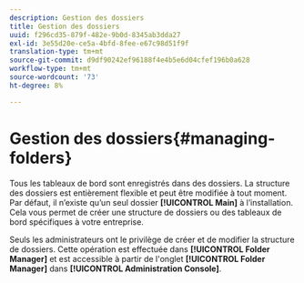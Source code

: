 ```yaml
---
description: Gestion des dossiers
title: Gestion des dossiers
uuid: f296cd35-879f-482e-9b0d-8345ab3dda27
exl-id: 3e55d20e-ce5a-4bfd-8fee-e67c98d51f9f
translation-type: tm+mt
source-git-commit: d9df90242ef96188f4e4b5e6d04cfef196b0a628
workflow-type: tm+mt
source-wordcount: '73'
ht-degree: 8%

---
```


# Gestion des dossiers{#managing-folders}

Tous les tableaux de bord sont enregistrés dans des dossiers. La structure des dossiers est entièrement flexible et peut être modifiée à tout moment. Par défaut, il n’existe qu’un seul dossier **[!UICONTROL Main]** à l’installation. Cela vous permet de créer une structure de dossiers ou des tableaux de bord spécifiques à votre entreprise.

Seuls les administrateurs ont le privilège de créer et de modifier la structure de dossiers. Cette opération est effectuée dans **[!UICONTROL Folder Manager]** et est accessible à partir de l&#39;onglet **[!UICONTROL Folder Manager]** dans **[!UICONTROL Administration Console]**.
